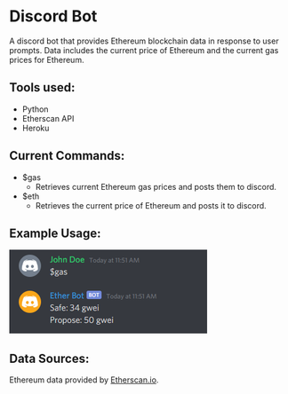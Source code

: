 # Discord Bot

A discord bot that provides Ethereum blockchain data in response to user prompts. Data includes the current price of Ethereum and the current gas prices for Ethereum.

## Tools used:
* Python
* Etherscan API
* Heroku

## Current Commands:
* $gas
    * Retrieves current Ethereum gas prices and posts them to discord.
* $eth
    * Retrieves the current price of Ethereum and posts it to discord.

## Example Usage: 

!["Example bot command and response"](images/command_gas.PNG "Example bot command and response")

## Data Sources:
Ethereum data provided by [Etherscan.io](https://etherscan.io/).
